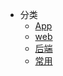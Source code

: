 * 分类
    * [App](view/app/app.md)
    * [web](view/web/web.md)
    * [后端](view/backend/backend.md)
    * [常用](view/common/common.md)
